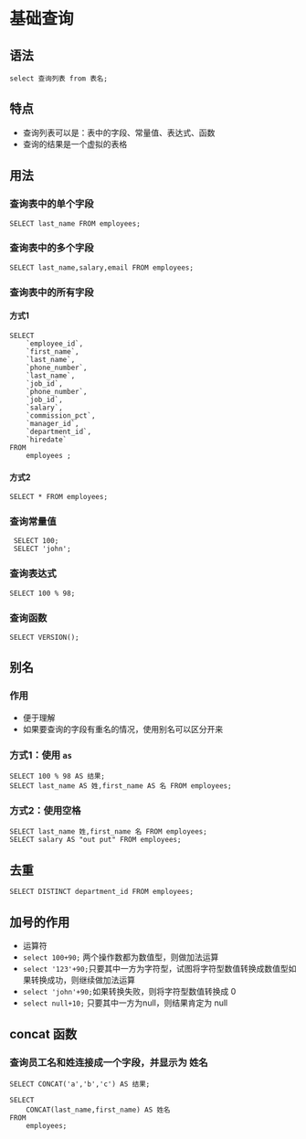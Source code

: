 # 基础查询

## 语法

```mysql
select 查询列表 from 表名;
```

## 特点

- 查询列表可以是：表中的字段、常量值、表达式、函数
- 查询的结果是一个虚拟的表格

## 用法

### 查询表中的单个字段

```mysql
SELECT last_name FROM employees;
```

### 查询表中的多个字段

```mysql
SELECT last_name,salary,email FROM employees;
```

### 查询表中的所有字段

#### 方式1

```mysql
SELECT 
    `employee_id`,
    `first_name`,
    `last_name`,
    `phone_number`,
    `last_name`,
    `job_id`,
    `phone_number`,
    `job_id`,
    `salary`,
    `commission_pct`,
    `manager_id`,
    `department_id`,
    `hiredate` 
FROM
    employees ;
```

#### 方式2

```mysql
SELECT * FROM employees;
```

### 查询常量值

```mysql
 SELECT 100;
 SELECT 'john';
```

### 查询表达式

```mysql
SELECT 100 % 98;
```

### 查询函数

```mysql
SELECT VERSION();
```

## 别名

### 作用

-  便于理解
-  如果要查询的字段有重名的情况，使用别名可以区分开来

### 方式1：使用 `as`

```mysql
SELECT 100 % 98 AS 结果;
SELECT last_name AS 姓,first_name AS 名 FROM employees;
```

### 方式2：使用空格

```mysql
SELECT last_name 姓,first_name 名 FROM employees;
SELECT salary AS "out put" FROM employees;
```

## 去重

```mysql
SELECT DISTINCT department_id FROM employees;
```

## 加号的作用

- 运算符
- `select 100+90;` 两个操作数都为数值型，则做加法运算
- `select '123'+90;`只要其中一方为字符型，试图将字符型数值转换成数值型如果转换成功，则继续做加法运算
- `select 'john'+90;`如果转换失败，则将字符型数值转换成 0
- `select null+10;` 只要其中一方为null，则结果肯定为 null

## concat 函数

### 查询员工名和姓连接成一个字段，并显示为 姓名

```mysql
SELECT CONCAT('a','b','c') AS 结果;

SELECT 
	CONCAT(last_name,first_name) AS 姓名
FROM
	employees;
```

